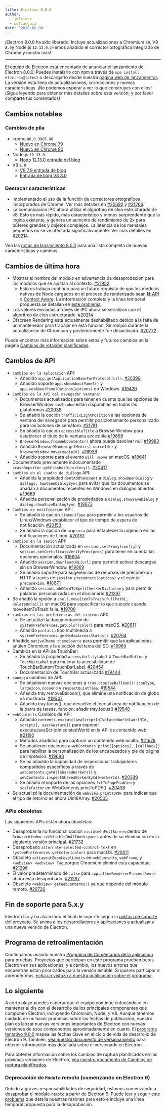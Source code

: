 ```yaml
---
title: Electron 8.0.0
author:
  - jkleinsc
  - sofianguía
date: '2020-02-04'
---
```


¡Electron 8.0.0 ha sido liberado! Incluye actualizaciones a Chromium `80`, V8 `8.0`y Node.js `12.13.0`. ¡Hemos añadido el corrector ortográfico integrado de Chrome y mucho más!

---

El equipo de Electron está encantado de anunciar el lanzamiento de Electron 8.0.0! Puedes instalarlo con npm a través de `npm install electron@latest` o descargarlo desde nuestra [página web de lanzamientos](https://electronjs.org/releases/stable). La versión está llena de actualizaciones, correcciones y nuevas características. ¡No podemos esperar a ver lo que construyes con ellos! ¡Sigue leyendo para obtener más detalles sobre esta versión, y por favor comparte tus comentarios!

## Cambios notables

### Cambios de pila
* cromo `80.0.3987.86`
    * [Nuevo en Chrome 79](https://developers.google.com/web/updates/2019/12/nic79)
    * [Nuevo en Chrome 80](https://chromereleases.googleblog.com/2020/02/stable-channel-update-for-desktop.html)
* Node.js `12.13.0`
    * [Nodo 12.13.0 entrada del blog](https://nodejs.org/en/blog/release/v12.13.0/)
* V8 `8.0`
    * [V8 7.9 entrada de blog](https://v8.dev/blog/v8-release-79)
    * [Entrada de blog V8 8.0](https://v8.dev/blog/v8-release-80)

### Destacar características
* Implementado el uso de la función de correctores ortográficos incorporados de Chrome. Ver más detalles en [#20692](https://github.com/electron/electron/pull/20692) y [#21266](https://github.com/electron/electron/pull/21266).
* La comunicación IPC ahora utiliza el algoritmo de clon estructurado de v8. Esto es más rápido, más característico y menos sorprendente que la lógica existente, y genera un aumento de rendimiento de 2x para búferes grandes y objetos complejos. La latencia de los mensajes pequeños no se ve afectada significativamente. Ver más detalles en [#20214](https://github.com/electron/electron/pull/20214).

Vea las [notas de lanzamiento 8.0.0](https://github.com/electron/electron/releases/tag/v8.0.0) para una lista completa de nuevas características y cambios.

## Cambios de última hora

* Mostrar el nombre del módulo en advertencia de desaprobación para los módulos que se ajustan al contexto. [#21952](https://github.com/electron/electron/pull/21952)
    * Esto es trabajo continuo para un futuro requisito de que los módulos nativos de Node cargados en el proceso de renderizado sean [N-API](https://nodejs.org/api/n-api.html) o [Context Aware](https://nodejs.org/api/addons.html#addons_context_aware_addons). La información completa y la línea temporal propuesta se detallan en [este problema](https://github.com/electron/electron/issues/18397).
* Los valores enviados a través de IPC ahora se serializan con el algoritmo de clon estructurado.  [#20214](https://github.com/electron/electron/pull/20214)
* Ofscreen Rendering está actualmente deshabilitado debido a la falta de un mantenedor para trabajar en esta función.  Se rompió durante la actualización de Chromium y posteriormente fue desactivado. [#20772](https://github.com/electron/electron/issues/20772)

Puede encontrar más información sobre estos y futuros cambios en la página [Cambios de rotación planificados](https://github.com/electron/electron/blob/master/docs/breaking-changes.md).

## Cambios de API
* `cambios en la aplicación` API:
    * Añadido `app.getApplicationNameForProtocol(url)`. [#20399](https://github.com/electron/electron/pull/20399)
    * Añadido soporte `app.showAboutPanel()` y `app.setAboutPanelOptions(options)` en Windows. [#19420](https://github.com/electron/electron/pull/19420)
* `Cambios de la API del navegador Ventana`:
    * Documentos actualizados para tener en cuenta que las opciones de BrowserWindow `hasShadow` están disponibles en todas las plataformas [#20038](https://github.com/electron/electron/pull/20038)
    * Se añadió la opción `trafficicLightPosition` a las opciones de ventana del navegador para permitir posicionamiento personalizado para los botones de semáforo. [#21781](https://github.com/electron/electron/pull/21781)
    * Se añadió la opción `accessibleTitle` a BrowserWindow para establecer el título de la ventana accesible [#19698](https://github.com/electron/electron/pull/19698)
    * `BrowserWindow.fromWebContents()` ahora puede devolver null [#19983](https://github.com/electron/electron/pull/19983)
    * Añadido `BrowserWindow.getMediis) ourceId()` y `BrowserWindow.move(mediaId)`. [#18926](https://github.com/electron/electron/pull/18926)
    * Añadido soporte para el evento `will -move` en macOS. [#19641](https://github.com/electron/electron/pull/19641)
* Documentado previamente indocumentado `crashReporter.getCrashesDirectory()`. [#20417](https://github.com/electron/electron/pull/20417)
* `cambios en el cuadro de diálogo` API:
    * Añadida la propiedad `dontAddToRecent` a `dialog.showOpenDialog` y `diálogo. howOpenDialogSync` para evitar que los documentos se añadan a documentos recientes en Windows en diálogos abiertos. [#19669](https://github.com/electron/electron/pull/19669)
    * Añadida personalización de propiedades a `dialog.showSaveDialog` y `dialog.showSaveDialogSync`. [#19672](https://github.com/electron/electron/pull/19672)
* `Cambios de notificación` API:
    * Se añadió la opción `timeoutType` para permitir a los usuarios de Linux/Windows establecer el tipo de tiempo de espera de notificación. [#20153](https://github.com/electron/electron/pull/20153)
    * Se añadió la opción de `urgencia`  para establecer la urgencia en las notificaciones de Linux. [#20152](https://github.com/electron/electron/pull/20152)
* `cambios en la sesión` API:
    * Documentación actualizada en `session.setProxy(config)` y `session.setCertificateVerifyProc(proc)` para tener en cuenta las opciones opcionales. [#19604](https://github.com/electron/electron/pull/19604)
    * Añadido `session.downloadURL(url)` para permitir activar descargas sin un BrowserWindow. [#19889](https://github.com/electron/electron/pull/19889)
    * Se añadió soporte para sugerencias de recursos de preconexión HTTP a través de `session.preconnect(options)` y el evento `preconexión`. [#18671](http://github.com/electron/electron/pull/18671)
    * Añadido `session.addWordToSpellCheckerDictionary` para permitir palabras personalizadas en el diccionario [#21297](http://github.com/electron/electron/pull/21297)
* Se añadió la opción a `shell.moveItemToTrash(fullPath[, deleteOnFail])` en macOS para especificar lo que sucede cuando moveItemToTrash falla. [#19700](https://github.com/electron/electron/pull/19700)
* `cambios en las preferencias del sistema` API:
    * Se actualizó la documentación de `systemPreferences.getColor(color)` para macOS. [#20611](https://github.com/electron/electron/pull/20611)
    * Añadido `pantalla` tipo multimedia a `systemPreferences.getMediaAccessStatus()`. [#20764](https://github.com/electron/electron/pull/20764)
* Añadido `nativeTheme.themeSource` para permitir que las aplicaciones anulen Chromium y la elección del tema del SO. [#19960](https://github.com/electron/electron/pull/19960)
* Cambios en la API de TouchBar:
    * Se añadió la propiedad `accessibilityLabel` a `TouchBarButton` y `TouchBarLabel` para mejorar la accesibilidad de TouchBarButton/TouchBarLabel. [#20454](https://github.com/electron/electron/pull/20454)
    * Documentación de TouchBar actualizada [#19444](https://github.com/electron/electron/pull/19444)
* `bandeja` cambios de API:
    * Se añadieron nuevas opciones a `tray.displayBalloon()`: `iconType`, `largeIcon`, `noSound` y `respectQuietTime`. [#19544](https://github.com/electron/electron/pull/19544)
    * Añadida tray.removeBalloon(), que elimina una notificación de globo ya mostrada. [#19547](https://github.com/electron/electron/pull/19547)
    * Añadido tray.focus(), que devuelve el foco al área de notificación de la barra de tareas. función: añadir tray.focus() [#19548](https://github.com/electron/electron/pull/19548)
* `webContents` Cambios de API:
    * Añadido `contents.executeJavaScriptInIsolatedWorld(worldId, scripts[, userGesture])` para exponer executeJavaScriptInIsolatedWorld en la API de contenido web. [#21190](https://github.com/electron/electron/pull/21190)
    * Métodos añadidos para capturar un contenido web oculto. [#21679](https://github.com/electron/electron/pull/21679)
    * Se añadieron opciones a `webContents.print([options], [callback])` para habilitar la personalización de los encabezados y pie de página de impresión. [#19688](https://github.com/electron/electron/pull/19688)
    * Se ha añadido la capacidad de inspeccionar trabajadores compartidos específicos a través de `webContents.getAllSharedWorkers()` y `webContents.inspectSharedWorkerById(workerId)`. [#20389](https://github.com/electron/electron/pull/20389)
    * Se añadió el soporte de las opciones `fitToPageEnabled` y `scaleFactor` en WebContents.printToPDF(). [#20436](https://github.com/electron/electron/pull/20436)
* Se actualizó la documentación de `webview.printToPDF` para indicar que el tipo de retorno es ahora Uint8Array. [#20505](https://github.com/electron/electron/pull/20505)

### APIs obsoletas
Las siguientes APIs están ahora obsoletas:
* Desaprobar la no funcional opción `visibleOnFullScreen` dentro de `BrowserWindow.setVisibleOnAllWorkspaces` antes de su eliminación en la siguiente versión principal. [#21732](https://github.com/electron/electron/pull/21732)
* Desaprobado `alternate-selected-control-text` en `systemPreferences.getColor(color)` para macOS. [#20611](https://github.com/electron/electron/pull/20611)
* Obsoleto `setLayoutZoomLevelLimits` en `webContents`, `webFrame`, y `<webview> <webview> Tag` porque Chromium eliminó esta capacidad. [#21296](https://github.com/electron/electron/pull/21296)
* El valor predeterminado de `false` para `app.allowRendererProcessReuse` ahora está desaprobado. [#21287](https://github.com/electron/electron/pull/21287)
* Obsoleto `<webview>.getWebContents()` ya que depende del módulo remoto. [#20726](https://github.com/electron/electron/pull/20726)

## Fin de soporte para 5.x.y

Electron 5.x.y ha alcanzado el final de soporte según la [política de soporte](https://electronjs.org/docs/tutorial/support#supported-versions) del proyecto. Se anima a los desarrolladores y aplicaciones a actualizar a una nueva versión de Electron.

## Programa de retroalimentación

Continuamos usando nuestro [Programa de Comentarios de la aplicación](https://electronjs.org/blog/app-feedback-program) para pruebas. Proyectos que participan en este programa prueban betas Electron en sus aplicaciones; y a cambio, los nuevos errores que encuentran están priorizados para la versión estable. Si quieres participar o aprender más, [echa un vistazo a nuestra publicación sobre el programa](https://electronjs.org/blog/app-feedback-program).

## Lo siguiente

A corto plazo puedes esperar que el equipo continúe enfocándose en mantener al día con el desarrollo de los principales componentes que componen Electron, incluyendo Chromium, Node, y V8. Aunque tenemos cuidado de no hacer promesas sobre las fechas de publicación, nuestro plan es lanzar nuevas versiones importantes de Electron con nuevas versiones de esos componentes aproximadamente en cuarto. El [programa tentativo 9.0.0](https://electronjs.org/docs/tutorial/electron-timelines) mapea las fechas clave en el ciclo de vida de desarrollo de Electron 9. También, [vea nuestro documento de versionamiento](https://electronjs.org/docs/tutorial/electron-versioning) para obtener información más detallada sobre el versionado en Electron.

Para obtener información sobre los cambios de ruptura planificados en las próximas versiones de Electron, [vea nuestro documento de Cambios de ruptura planificados](https://github.com/electron/electron/blob/master/docs/breaking-changes.md).

### Deprecación de `Módulo` remoto (comenzando en Electron 9)
Debido a graves responsabilidades de seguridad, estamos comenzando a desaprobar el módulo [`remoto`](https://www.electronjs.org/docs/api/remote) a partir de Electron 9. Puede leer y seguir [este problema](https://github.com/electron/electron/issues/21408) que detalla nuestras razones para esto e incluye una línea temporal propuesta para la desaprobación.
